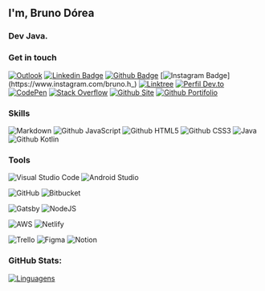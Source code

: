 ## I'm, Bruno Dórea
### Dev Java.

### Get in touch

[![Outlook](https://img.shields.io/badge/Microsoft_Outlook-0078D4?style=for-the-badge&logo=microsoft-outlook&logoColor=white)](mailto:brunodorea@outlook.com.br)
[![Linkedin Badge](https://img.shields.io/badge/LinkedIn-0077B5?style=for-the-badge&logo=linkedin&logoColor=white&link=https://www.linkedin.com/in/bruno-d%C3%B3rea-971aa290/)](https://www.linkedin.com/in/brunohfdorea/)
[![Github Badge](https://img.shields.io/badge/GitHub-100000?style=for-the-badge&logo=github&logoColor=white&link=https://github.com/BrunoDorearias10/)](https://github.com/BrunoDorea)
[![Instagram Badge](https://img.shields.io/badge/Instagram-E4405F?style=for-the-badge&logo=instagram&logoColor=white&link=https://www.instagram.com/bruno.h_)](https://www.instagram.com/bruno.h_)
[![Linktree](https://img.shields.io/badge/linktree-1de9b6?style=for-the-badge&logo=linktree&logoColor=white)](https://linktr.ee/bruno.dorea)
[![Perfil Dev.to](https://img.shields.io/badge/dev.to-0A0A0A?style=for-the-badge&logo=dev.to&logoColor=white)](https://dev.to/brunodorea)
[![CodePen](https://img.shields.io/badge/Codepen-000000?style=for-the-badge&logo=codepen&logoColor=white)](https://codepen.io/brunodorea)
[![Stack Overflow](https://img.shields.io/badge/-Stackoverflow-FE7A16?style=for-the-badge&logo=stack-overflow&logoColor=white)](https://pt.stackoverflow.com/users/281386/bruno)
[![Github Site](https://img.shields.io/badge/BrunoDorea.GitHub.io-black?style=for-the-badge&logo={BrunoDorea.GitHub.io}&logoColor=white&link=https://brunodorea.github.io/)](https://brunodorea.github.io/)
[![Github Portifolio](https://img.shields.io/badge/Bruno%20Labs-gray?style=for-the-badge&logo={Bruno-Labs}&logoColor=black&link=https://bruno-labs.netlify.app/)](https://bruno-labs.netlify.app/)


### Skills
![Markdown](https://img.shields.io/badge/markdown-%23000000.svg?style=for-the-badge&logo=markdown&logoColor=white)
![Github JavaScript](https://img.shields.io/badge/JavaScript-F7DF1E?style=for-the-badge&logo=javascript&logoColor=black)
![Github HTML5](https://img.shields.io/badge/HTML5-E34F26?style=for-the-badge&logo=html5&logoColor=white)
![Github CSS3](https://img.shields.io/badge/CSS-239120?&style=for-the-badge&logo=css3&logoColor=white)
![Java](https://img.shields.io/badge/java-%23ED8B00.svg?style=for-the-badge&logo=java&logoColor=white)
![Github Kotlin](https://img.shields.io/badge/Kotlin-1e6e42?style=for-the-badge&logo=Kotlin&logoColor=white)


### Tools

![Visual Studio Code](https://img.shields.io/badge/Visual%20Studio%20Code-0078d7.svg?style=for-the-badge&logo=visual-studio-code&logoColor=white)
![Android Studio](https://img.shields.io/badge/Android%20Studio-3DDC84.svg?style=for-the-badge&logo=android-studio&logoColor=white)

![GitHub](https://img.shields.io/badge/github-%23121011.svg?style=for-the-badge&logo=github&logoColor=white)
![Bitbucket](https://img.shields.io/badge/bitbucket-%230047B3.svg?style=for-the-badge&logo=bitbucket&logoColor=white)

![Gatsby](https://img.shields.io/badge/Gatsby-%23663399.svg?style=for-the-badge&logo=gatsby&logoColor=white)
![NodeJS](https://img.shields.io/badge/node.js-6DA55F?style=for-the-badge&logo=node.js&logoColor=white)

![AWS](https://img.shields.io/badge/AWS-%23FF9900.svg?style=for-the-badge&logo=amazon-aws&logoColor=white)
![Netlify](https://img.shields.io/badge/netlify-%23000000.svg?style=for-the-badge&logo=netlify&logoColor=#00C7B7)

![Trello](https://img.shields.io/badge/Trello-%23026AA7.svg?style=for-the-badge&logo=Trello&logoColor=white)
![Figma](https://img.shields.io/badge/figma-%23F24E1E.svg?style=for-the-badge&logo=figma&logoColor=white)
![Notion](https://img.shields.io/badge/Notion-%23000000.svg?style=for-the-badge&logo=notion&logoColor=white)
### GitHub Stats:

[![Linguagens](https://github-readme-stats.vercel.app/api/top-langs/?username=brunodorea)](https://github.com/anuraghazra/github-readme-stats)
